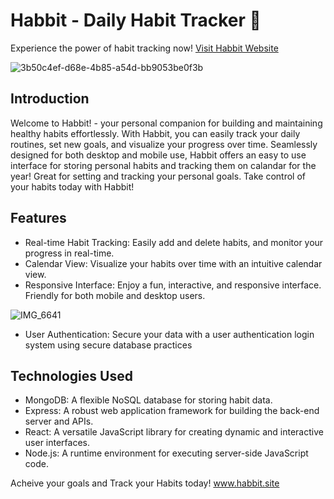 # Habbit - Daily Habit Tracker 🐸
Experience the power of habit tracking now! 
[Visit Habbit Website](www.habbit.site)

![3b50c4ef-d68e-4b85-a54d-bb9053be0f3b](https://github.com/christopherdsmd/Habbit/assets/104523163/bd804c38-1f12-4422-97ba-a68fe88f25fb)
## Introduction

Welcome to Habbit! - your personal companion for building and maintaining healthy habits effortlessly. With Habbit, you can easily track your daily routines, set new goals, and visualize your progress over time. Seamlessly designed for both desktop and mobile use, Habbit offers an easy to use interface for storing personal habits and tracking them on calandar for the year! Great for setting and tracking your personal goals. Take control of your habits today with Habbit!

## Features

- Real-time Habit Tracking: Easily add and delete habits, and monitor your progress in real-time.
- Calendar View: Visualize your habits over time with an intuitive calendar view.
- Responsive Interface: Enjoy a fun, interactive, and responsive interface. Friendly for both mobile and desktop users.
  
![IMG_6641](https://github.com/christopherdsmd/Habbit/assets/104523163/91efe531-4657-402d-9e4d-2f1f839d9df2)

- User Authentication: Secure your data with a user authentication login system using secure database practices
  
## Technologies Used
- MongoDB: A flexible NoSQL database for storing habit data.
- Express: A robust web application framework for building the back-end server and APIs.
- React: A versatile JavaScript library for creating dynamic and interactive user interfaces.
- Node.js: A runtime environment for executing server-side JavaScript code.

Acheive your goals and Track your Habits today! 
www.habbit.site
